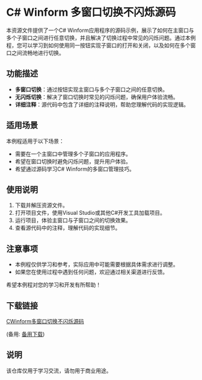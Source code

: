 # C# Winform 多窗口切换不闪烁源码

本资源文件提供了一个C# Winform应用程序的源码示例，展示了如何在主窗口与多个子窗口之间进行任意切换，并且解决了切换过程中常见的闪烁问题。通过本例程，您可以学习到如何使用同一按钮实现子窗口的打开和关闭，以及如何在多个窗口之间流畅地进行切换。

## 功能描述

- **多窗口切换**：通过按钮实现主窗口与多个子窗口之间的任意切换。
- **无闪烁切换**：解决了窗口切换时常见的闪烁问题，确保用户体验流畅。
- **详细注释**：源代码中包含了详细的注释说明，帮助您理解代码的实现逻辑。

## 适用场景

本例程适用于以下场景：

- 需要在一个主窗口中管理多个子窗口的应用程序。
- 希望在窗口切换时避免闪烁问题，提升用户体验。
- 希望通过源码学习C# Winform的多窗口管理技巧。

## 使用说明

1. 下载并解压资源文件。
2. 打开项目文件，使用Visual Studio或其他C#开发工具加载项目。
3. 运行项目，体验主窗口与子窗口之间的切换效果。
4. 查看源代码中的注释，理解代码的实现细节。

## 注意事项

- 本例程仅供学习和参考，实际应用中可能需要根据具体需求进行调整。
- 如果您在使用过程中遇到任何问题，欢迎通过相关渠道进行反馈。

希望本例程对您的学习和开发有所帮助！

## 下载链接
[CWinform多窗口切换不闪烁源码](https://pan.quark.cn/s/3e7cf0c0c117) 

(备用: [备用下载](https://pan.baidu.com/s/1dGOG4OG_p-9VqgIHfhiGJw?pwd=1234))

## 说明

该仓库仅用于学习交流，请勿用于商业用途。
